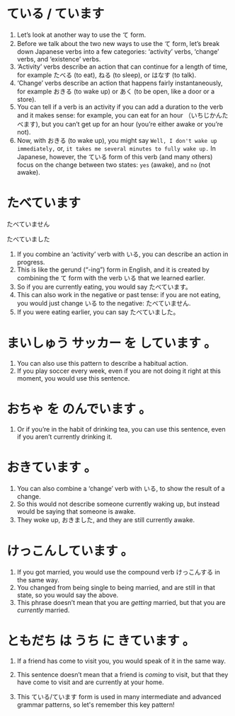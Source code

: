 # ている / ています

1. Let’s look at another way to use the て form.
2. Before we talk about the two new ways to use the て form, let’s break down Japanese verbs into a few categories: ‘activity’ verbs, ‘change’ verbs, and ‘existence’ verbs.
3. ‘Activity’ verbs describe an action that can continue for a length of time, for example たべる (to eat), ねる (to sleep), or はなす (to talk).
4. ‘Change’ verbs describe an action that happens fairly instantaneously, for example おきる (to wake up) or あく (to be open, like a door or a store).
5. You can tell if a verb is an activity if you can add a duration to the verb and it makes sense: for example, you can eat for an hour （いちじかんたべます), but you can’t get up for an hour (you’re either awake or you’re not).
6. Now, with おきる (to wake up), you might say `Well, I don't wake up immediately,` or, `it takes me several minutes to fully wake up.`  In Japanese, however, the ている form of this verb (and many others) focus on the change between two states: `yes` (awake), and `no` (not awake).

# たべています

たべていません  

たべていました 

1. If you combine an ‘activity’ verb with いる, you can describe an action in progress.
2. This is like the gerund (“-ing”) form in English, and it is created by combining the て form with the verb いる that we learned earlier.
3. So if you are currently eating, you would say たべています。
4. This can also work in the negative or past tense: if you are not eating, you would just change いる to the negative: たべていません.
5. If you were eating earlier, you can say たべていました。

# まいしゅう  サッカー  を  しています 。

1. You can also use this pattern to describe a habitual action.
2. If you play soccer every week, even if you are not doing it right at this moment, you would use this sentence.

# おちゃ  を  のんでいます 。

1. Or if you’re in the habit of drinking tea, you can use this sentence, even if you aren’t currently drinking it.

# おきています 。

1. You can also combine a ‘change’ verb with いる, to show the result of a change.
2. So this would not describe someone currently waking up, but instead would be saying that someone is awake.
3. They woke up, おきました, and they are still currently awake.

# けっこんしています 。

1. If you got married, you would use the compound verb けっこんする in the same way.
2. You changed from being single to being married, and are still in that state, so you would say the above.
3. This phrase doesn’t mean that you are *getting* married, but that you are *currently* married.

# ともだち  は  うち  に  きています 。

1. If a friend has come to visit you, you would speak of it in the same way.

2. This sentence doesn’t mean that a friend is *coming* to visit, but that they have come to visit and are currently at your home.

3. This ている/ています form is used in many intermediate and advanced grammar patterns, so let's remember this key pattern!

   